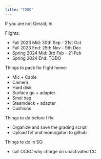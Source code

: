 ```yaml
---
title: "TODO"
---
```


If you are not Gerald, hi. 

Flights:

* Fall 2023 Mid: 30th Sep - 21st Oct
* Fall 2023 End: 25th Nov - 9th Dec
* Spring 2024 Mid: 3rd  Feb - 21 Feb
* Spring 2024 End: TODO 


Things to pack for flight home:

* Mic + Cable
* Camera 
* Hard disk
* Surface go + adapter 
* Smol bag
* Steamdeck + adapter
* Cushions


Things to do before I fly:

* Organize and save the grading script
* Upload fvf and momogatari to github

Things to do in SG: 

* call OCBC why charge on unactivated CC
